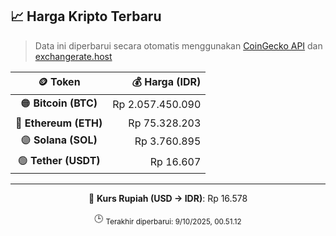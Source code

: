 

<!-- HARGA_KRIPTO -->
## 📈 Harga Kripto Terbaru

> Data ini diperbarui secara otomatis menggunakan [CoinGecko API](https://www.coingecko.com/) dan [exchangerate.host](https://exchangerate.host/)

<div align="center">

| 🪙 Token | 💰 Harga (IDR) |
|:------:|---------------:|
| 🟠 **Bitcoin (BTC)**   | Rp 2.057.450.090 |
| 🔵 **Ethereum (ETH)**  | Rp 75.328.203 |
| 🟣 **Solana (SOL)**    | Rp 3.760.895 |
| 🟢 **Tether (USDT)**   | Rp 16.607 |

---

💱 **Kurs Rupiah (USD → IDR)**: Rp 16.578

🕒 <sub>Terakhir diperbarui: 9/10/2025, 00.51.12</sub>

</div>
<!-- /HARGA_KRIPTO -->